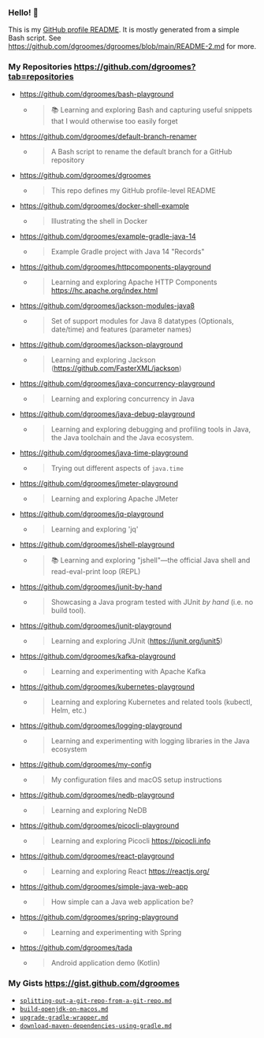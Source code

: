 ### Hello! 👋

This is my [GitHub profile README](https://docs.github.com/en/free-pro-team@latest/github/setting-up-and-managing-your-github-profile/managing-your-profile-readme).
It is mostly generated from a simple Bash script. See <https://github.com/dgroomes/dgroomes/blob/main/README-2.md> for more.

### My Repositories <https://github.com/dgroomes?tab=repositories>

* <https://github.com/dgroomes/bash-playground>
  * > 📚 Learning and exploring Bash and capturing useful snippets that I would otherwise too easily forget
* <https://github.com/dgroomes/default-branch-renamer>
  * > A Bash script to rename the default branch for a GitHub repository
* <https://github.com/dgroomes/dgroomes>
  * > This repo defines my GitHub profile-level README
* <https://github.com/dgroomes/docker-shell-example>
  * > Illustrating the shell in Docker
* <https://github.com/dgroomes/example-gradle-java-14>
  * > Example Gradle project with Java 14 "Records"
* <https://github.com/dgroomes/httpcomponents-playground>
  * > Learning and exploring Apache HTTP Components https://hc.apache.org/index.html
* <https://github.com/dgroomes/jackson-modules-java8>
  * > Set of support modules for Java 8 datatypes (Optionals, date/time) and features (parameter names)
* <https://github.com/dgroomes/jackson-playground>
  * > Learning and exploring Jackson (https://github.com/FasterXML/jackson)
* <https://github.com/dgroomes/java-concurrency-playground>
  * > Learning and exploring concurrency in Java
* <https://github.com/dgroomes/java-debug-playground>
  * > Learning and exploring debugging and profiling tools in Java, the Java toolchain and the Java ecosystem.
* <https://github.com/dgroomes/java-time-playground>
  * > Trying out different aspects of `java.time`
* <https://github.com/dgroomes/jmeter-playground>
  * > Learning and exploring Apache JMeter
* <https://github.com/dgroomes/jq-playground>
  * > Learning and exploring 'jq'
* <https://github.com/dgroomes/jshell-playground>
  * > 📚 Learning and exploring "jshell"—the official Java shell and read-eval-print loop (REPL)
* <https://github.com/dgroomes/junit-by-hand>
  * > Showcasing a Java program tested with JUnit *by hand* (i.e. no build tool).
* <https://github.com/dgroomes/junit-playground>
  * > Learning and exploring JUnit (https://junit.org/junit5)
* <https://github.com/dgroomes/kafka-playground>
  * > Learning and experimenting with Apache Kafka
* <https://github.com/dgroomes/kubernetes-playground>
  * > Learning and exploring Kubernetes and related tools (kubectl, Helm, etc.)
* <https://github.com/dgroomes/logging-playground>
  * > Learning and experimenting with logging libraries in the Java ecosystem
* <https://github.com/dgroomes/my-config>
  * > My configuration files and macOS setup instructions
* <https://github.com/dgroomes/nedb-playground>
  * > Learning and exploring NeDB
* <https://github.com/dgroomes/picocli-playground>
  * >  Learning and exploring Picocli https://picocli.info
* <https://github.com/dgroomes/react-playground>
  * > Learning and exploring React https://reactjs.org/
* <https://github.com/dgroomes/simple-java-web-app>
  * > How simple can a Java web application be?
* <https://github.com/dgroomes/spring-playground>
  * > Learning and experimenting with Spring
* <https://github.com/dgroomes/tada>
  * > Android application demo (Kotlin)

### My Gists <https://gist.github.com/dgroomes>

* [`splitting-out-a-git-repo-from-a-git-repo.md`](https://gist.github.com/d174cc33ea7786736e2b62afdfb602ab)
* [`build-openjdk-on-macos.md`](https://gist.github.com/3af073b71c2c34581a155af9daa86564)
* [`upgrade-gradle-wrapper.md`](https://gist.github.com/3bfe7f24670e74ee814a7f8e3956cce6)
* [`download-maven-dependencies-using-gradle.md`](https://gist.github.com/94f1032ec330ef7f1d9eaf6fa9dff597)
